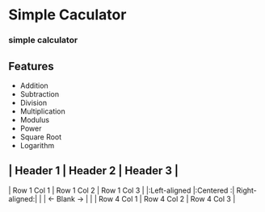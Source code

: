 
# Simple Caculator

### simple calculator


## Features

- Addition
- Subtraction
- Division
- Multiplication
- Modulus
- Power
- Square Root
- Logarithm


| Header 1     | Header 2    | Header 3      |
----------------------------------------------
| Row 1 Col 1  | Row 1 Col 2 | Row 1 Col 3   |
|:Left-aligned |:Centered   :| Right-aligned:|
|              | ← Blank   → |               |
| Row 4 Col 1  | Row 4 Col 2 | Row 4 Col 3   |
